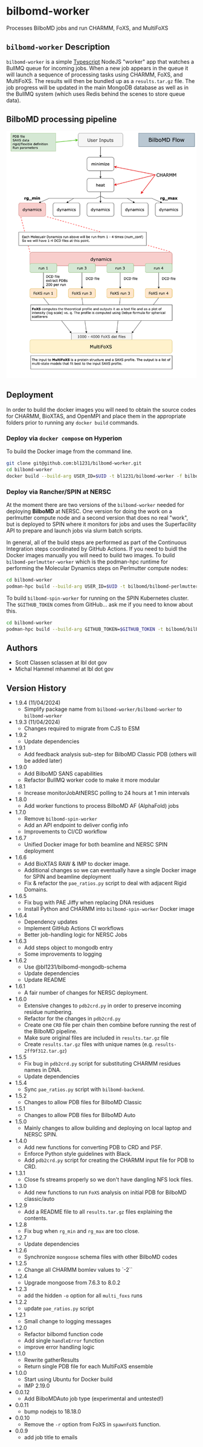 # bilbomd-worker

Processes BilboMD jobs and run CHARMM, FoXS, and MultiFoXS

## `bilbomd-worker` Description

`bilbomd-worker` is a simple [Typescript](https://www.typescriptlang.org/) NodeJS "worker" app that watches a BullMQ queue for incoming jobs. When a new job appears in the queue it will launch a sequence of processing tasks using CHARMM, FoXS, and MultiFoXS. The results will then be bundled up as a `results.tar.gz` file. The job progress will be updated in the main MongoDB database as well as in the BullMQ system (which uses Redis behind the scenes to store queue data).

## BilboMD processing pipeline

![BilboMD flow](scripts/bilbomd-flow.png)

## Deployment

In order to build the docker images you will need to obtain the source codes for CHARMM, BioXTAS, and OpenMPI and place them in the appropriate folders prior to running any `docker build` commands.

### Deploy via `docker compose` on Hyperion

To build the Docker image from the command line.

```bash
git clone git@github.com:bl1231/bilbomd-worker.git
cd bilbomd-worker
docker build --build-arg USER_ID=$UID -t bl1231/bilbomd-worker -f bilbomd-worker.dockerfile .
```

### Deploy via Rancher/SPIN at NERSC

At the moment there are two versions of the `bilbomd-worker` needed for deploying **BilboMD** at NERSC. One version for doing the work on a perlmutter compute node and a second version that does no real "work", but is deployed to SPIN where it monitors for jobs and uses the Superfacility API to prepare and launch jobs via slurm batch scripts.

In general, all of the build steps are performed as part of the Continuous Integration steps coordinated by GitHub Actions. If you need to buidl the Docker images manually you will need to build two images. To build `bilbomd-perlmutter-worker` which is the podman-hpc runtime for performing the Molecular Dynamics steps on Perlmutter compute nodes:

```bash
cd bilbomd-worker
podman-hpc build --build-arg USER_ID=$UID -t bilbomd/bilbomd-perlmutter-worker -f bilbomd-perlmutter-worker.dockerfile .
```

To build `bilbomd-spin-worker` for running on the SPIN Kubernetes cluster. The `$GITHUB_TOKEN` comes from GitHub... ask me if you need to know about this.

```bash
cd bilbomd-worker
podman-hpc build --build-arg GITHUB_TOKEN=$GITHUB_TOKEN -t bilbomd/bilbomd-spin-worker -f bilbomd-spin-worker.dockerfile .
```

## Authors

- Scott Classen sclassen at lbl dot gov
- Michal Hammel mhammel at lbl dot gov

## Version History

- 1.9.4 (11/04/2024)
  - Simplify package name from `bilbomd-worker/bilbomd-worker` to `bilbomd-worker`
- 1.9.3 (11/04/2024)
  - Changes required to migrate from CJS to ESM
- 1.9.2
  - Update dependencies
- 1.9.1
  - Add feedback analysis sub-step for BilboMD Classic PDB (others will be added later)
- 1.9.0
  - Add BilboMD SANS capabilities
  - Refactor BullMQ worker code to make it more modular
- 1.8.1
  - Increase monitorJobAtNERSC polling to 24 hours at 1 min intervals
- 1.8.0
  - Add worker functions to process BilboMD AF (AlphaFold) jobs
- 1.7.0
  - Remove `bilbomd-spin-worker`
  - Add an API endpoint to deliver config info
  - Improvements to CI/CD workflow
- 1.6.7
  - Unified Docker image for both beamline and NERSC SPIN deployment
- 1.6.6
  - Add BioXTAS RAW & IMP to docker image.
  - Additional changes so we can eventually have a single Docker image for SPIN and beamline deployment
  - Fix & refactor the `pae_ratios.py` script to deal with adjacent Rigid Domains.
- 1.6.5
  - Fix bug with PAE Jiffy when replacing DNA residues
  - Install Python and CHARMM into `bilbomd-spin-worker` Docker image
- 1.6.4
  - Dependency updates
  - Implement GitHub Actions CI workflows
  - Better job-handling logic for NERSC Jobs
- 1.6.3
  - Add steps object to mongodb entry
  - Some improvements to logging
- 1.6.2
  - Use @bl1231/bilbomd-mongodb-schema
  - Update dependencies
  - Update README
- 1.6.1
  - A fair number of changes for NERSC deployment.
- 1.6.0
  - Extensive changes to `pdb2crd.py` in order to preserve incoming residue numbering.
  - Refactor for the changes in `pdb2crd.py`
  - Create one `CRD` file per chain then combine before running the rest of the BilboMD pipeline.
  - Make sure original files are included in `results.tar.gz` file
  - Create `results.tar.gz` files with unique names (e.g. `results-2ff9f312.tar.gz`)
- 1.5.5
  - Fix bug in `pdb2crd.py` script for substituting CHARMM residues names in DNA.
  - Update dependencies
- 1.5.4
  - Sync `pae_ratios.py` script with `bilbomd-backend`.
- 1.5.2
  - Changes to allow PDB files for BilboMD Classic
- 1.5.1
  - Changes to allow PDB files for BilboMD Auto
- 1.5.0
  - Mainly changes to allow building and deploying on local laptop and NERSC SPIN.
- 1.4.0
  - Add new functions for converting PDB to CRD and PSF.
  - Enforce Python style guidelines with Black.
  - Add `pdb2crd.py` script for creating the CHARMM input file for PDB to CRD.
- 1.3.1
  - Close fs streams properly so we don't have dangling NFS lock files.
- 1.3.0
  - Add new functions to run `FoXS` analysis on initial PDB for BilboMD classic/auto
- 1.2.9
  - Add a README file to all `results.tar.gz` files explaining the contents.
- 1.2.8
  - Fix bug when `rg_min` and `rg_max` are too close.
- 1.2.7
  - Update dependencies
- 1.2.6
  - Synchronize `mongoose` schema files with other BilboMD codes
- 1.2.5
  - Change all CHARMM bomlev values to `-2``
- 1.2.4
  - Upgrade mongoose from 7.6.3 to 8.0.2
- 1.2.3
  - add the hidden `-o` option for all `multi_foxs` runs
- 1.2.2
  - update `pae_ratios.py` script
- 1.2.1
  - Small change to logging messages
- 1.2.0
  - Refactor bilbomd function code
  - Add single `handleError` function
  - improve error handling logic
- 1.1.0
  - Rewrite gatherResults
  - Return single PDB file for each MultiFoXS ensemble
- 1.0.0
  - Start using Ubuntu for Docker build
  - IMP 2.19.0
- 0.0.12
  - Add BilboMDAuto job type (experimental and untested!)
- 0.0.11
  - bump nodejs to 18.18.0
- 0.0.10
  - Remove the `-r` option from FoXS in `spawnFoXS` function.
- 0.0.9
  - add job title to emails
